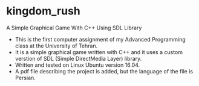 # kingdom_rush
A Simple Graphical Game With C++ Using SDL Library

* This is the first computer assignment of my Advanced Programming class at the University of Tehran.
* It is a simple graphical game written with C++ and it uses a custom verstion of SDL (Simple DirectMedia Layer) library.
* Written and tested on Linux Ubuntu version 16.04.
* A pdf file describing the project is added, but the language of the file is Persian.
